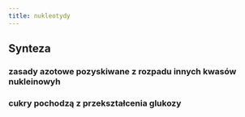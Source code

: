 ```yaml
---
title: nukleotydy
---
```


## Synteza
### zasady azotowe pozyskiwane z rozpadu innych kwasów nukleinowyh
### cukry pochodzą z przekształcenia glukozy
